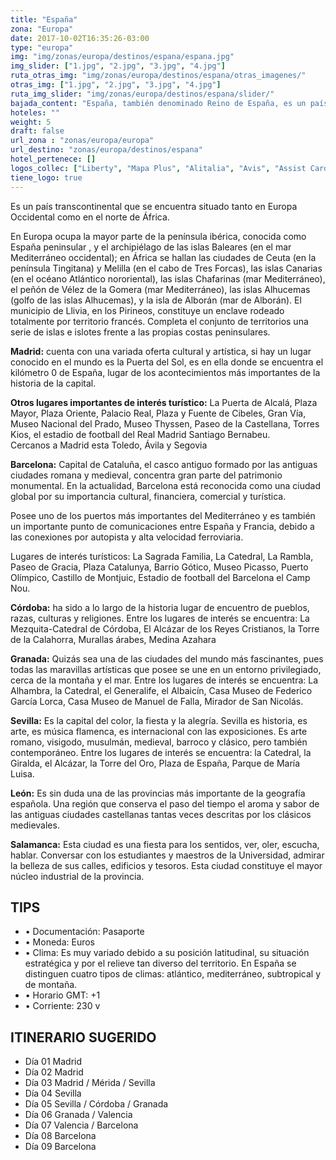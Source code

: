 ```yaml
---
title: "España"
zona: "Europa"
date: 2017-10-02T16:35:26-03:00
type: "europa"
img: "img/zonas/europa/destinos/espana/espana.jpg"
img_slider: ["1.jpg", "2.jpg", "3.jpg", "4.jpg"]
ruta_otras_img: "img/zonas/europa/destinos/espana/otras_imagenes/"
otras_img: ["1.jpg", "2.jpg", "3.jpg", "4.jpg"]
ruta_img_slider: "img/zonas/europa/destinos/espana/slider/"
bajada_content: "España, también denominado Reino de España, es un país soberano, miembro de la Unión Europea, constituido en Estado social y democrático de derecho y cuya forma de gobierno es la monarquía parlamentaria. Su territorio, con capital en Madrid, está organizado en diecisiete comunidades autónomas y dos ciudades autónomas, además de cincuenta provincias."
hoteles: ""
weight: 5
draft: false
url_zona : "zonas/europa/europa"
url_destino: "zonas/europa/destinos/espana"
hotel_pertenece: []
logos_collec: ["Liberty", "Mapa Plus", "Alitalia", "Avis", "Assist Card"]
tiene_logo: true
---
```


Es un país transcontinental que se encuentra situado tanto en Europa Occidental como en el norte de África.

En Europa ocupa la mayor parte de la península ibérica, conocida como España peninsular , y el archipiélago de las islas Baleares (en el mar Mediterráneo occidental); en África se hallan las ciudades de Ceuta (en la península Tingitana) y Melilla (en el cabo de Tres Forcas), las islas Canarias (en el océano Atlántico nororiental), las islas Chafarinas (mar Mediterráneo), el peñón de Vélez de la Gomera (mar Mediterráneo), las islas Alhucemas (golfo de las islas Alhucemas), y la isla de Alborán (mar de Alborán). El municipio de Llivia, en los Pirineos, constituye un enclave rodeado totalmente por territorio francés. Completa el conjunto de territorios una serie de islas e islotes frente a las propias costas peninsulares.

**Madrid:** cuenta con una variada oferta cultural  y artística, si hay un lugar conocido en el mundo es la Puerta del Sol,  es en ella donde se encuentra el kilómetro 0 de España, lugar de los acontecimientos más importantes de la historia de la capital.

**Otros lugares importantes de interés turístico:** La Puerta de Alcalá, Plaza Mayor, Plaza Oriente, Palacio Real, Plaza y Fuente de Cibeles, Gran Vía, Museo Nacional del Prado, Museo Thyssen, Paseo de la Castellana, Torres Kios, el estadio de football del Real Madrid Santiago Bernabeu.  
Cercanos a Madrid  esta Toledo, Ávila y Segovia  

**Barcelona:** Capital de Cataluña, el casco antiguo formado por las antiguas ciudades romana y medieval, concentra gran parte del patrimonio monumental.  En la actualidad, Barcelona está reconocida como una ciudad global por su importancia cultural, financiera, comercial y turística.

Posee uno de los puertos más importantes del Mediterráneo y es también un importante punto de comunicaciones entre España y Francia, debido a las conexiones por autopista y alta velocidad ferroviaria.

Lugares de interés turísticos: La Sagrada Familia, La Catedral, La Rambla, Paseo de Gracia, Plaza Catalunya, Barrio Gótico, Museo Picasso, Puerto Olímpico, Castillo de Montjuic, Estadio de football del Barcelona el Camp Nou.

**Córdoba:** ha sido a lo largo de la historia lugar de encuentro de pueblos, razas, culturas y religiones.    Entre los lugares de interés se encuentra: La Mezquita-Catedral de Córdoba, El Alcázar de los Reyes Cristianos,  la Torre de la  Calahorra, Murallas árabes, Medina Azahara

**Granada:** Quizás sea una de las ciudades del mundo más fascinantes, pues todas las maravillas artísticas que posee se une en un entorno privilegiado, cerca de la montaña y el mar.  Entre los lugares de interés se encuentra: La Alhambra, la Catedral, el Generalife, el Albaicín, Casa Museo de Federico García Lorca, Casa Museo de Manuel de Falla,  Mirador de San Nicolás.

**Sevilla:** Es la capital del color, la fiesta y la alegría. Sevilla es historia, es arte, es música flamenca, es internacional con las exposiciones.  Es arte romano, visigodo, musulmán, medieval, barroco y clásico, pero también contemporáneo. Entre los lugares de interés se encuentra:  la Catedral, la Giralda, el Alcázar, la Torre del Oro, Plaza de España, Parque de María Luisa.  

**León:** Es sin duda una de las provincias más importante de la geografía española. Una región que conserva el paso del tiempo el aroma y sabor de las antiguas ciudades castellanas tantas veces descritas por los clásicos medievales.   

**Salamanca:** Esta ciudad es una fiesta para los sentidos, ver, oler, escucha, hablar.  Conversar con los estudiantes y maestros de la Universidad, admirar la belleza de sus calles, edificios y tesoros.  Esta ciudad constituye el mayor núcleo industrial de la provincia.

## TIPS
- • Documentación: Pasaporte
- • Moneda: Euros
- • Clima: Es muy variado debido a su posición latitudinal, su situación estratégica y por el relieve tan diverso del territorio. En España se distinguen cuatro tipos de climas: atlántico, mediterráneo, subtropical y de montaña.
- • Horario GMT: +1
- • Corriente: 230 v

## ITINERARIO SUGERIDO
- Día 01  Madrid
- Día 02  Madrid
- Día 03  Madrid / Mérida / Sevilla
- Día 04  Sevilla
- Día 05  Sevilla / Córdoba / Granada
- Día 06 Granada / Valencia
- Día 07 Valencia / Barcelona
- Día 08 Barcelona
- Día 09 Barcelona
